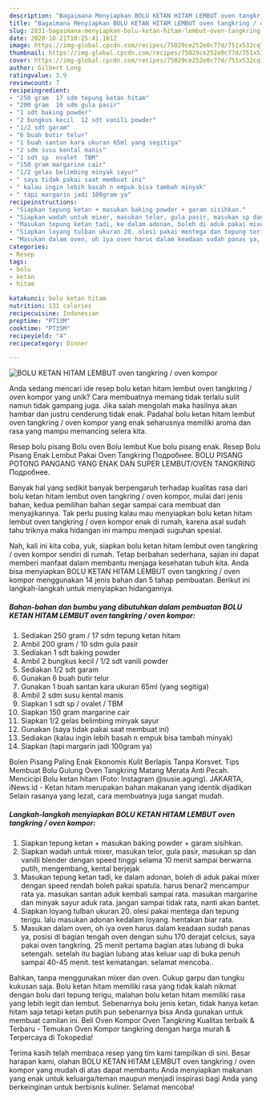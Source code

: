 ```yaml
---
description: "Bagaimana Menyiapkan BOLU KETAN HITAM LEMBUT oven tangkring / oven kompor yang Bisa Manjain Lidah"
title: "Bagaimana Menyiapkan BOLU KETAN HITAM LEMBUT oven tangkring / oven kompor yang Bisa Manjain Lidah"
slug: 2831-bagaimana-menyiapkan-bolu-ketan-hitam-lembut-oven-tangkring-oven-kompor-yang-bisa-manjain-lidah
date: 2020-10-21T10:25:41.161Z
image: https://img-global.cpcdn.com/recipes/75029ce252e0c77d/751x532cq70/bolu-ketan-hitam-lembut-oven-tangkring-oven-kompor-foto-resep-utama.jpg
thumbnail: https://img-global.cpcdn.com/recipes/75029ce252e0c77d/751x532cq70/bolu-ketan-hitam-lembut-oven-tangkring-oven-kompor-foto-resep-utama.jpg
cover: https://img-global.cpcdn.com/recipes/75029ce252e0c77d/751x532cq70/bolu-ketan-hitam-lembut-oven-tangkring-oven-kompor-foto-resep-utama.jpg
author: Gilbert Long
ratingvalue: 3.9
reviewcount: 7
recipeingredient:
- "250 gram  17 sdm tepung ketan hitam"
- "200 gram  10 sdm gula pasir"
- "1 sdt baking powder"
- "2 bungkus kecil  12 sdt vanili powder"
- "1/2 sdt garam"
- "6 buah butir telur"
- "1 buah santan kara ukuran 65ml yang segitiga"
- "2 sdm susu kental manis"
- "1 sdt sp  ovalet  TBM"
- "150 gram margarine cair"
- "1/2 gelas belimbing minyak sayur"
- " saya tidak pakai saat membuat ini"
- " kalau ingin lebih basah n empuk bisa tambah minyak"
- " tapi margarin jadi 100gram ya"
recipeinstructions:
- "Siapkan tepung ketan + masukan baking powder + garam sisihkan."
- "Siapkan wadah untuk mixer, masukan telor, gula pasir, masukan sp dan vanilli blender dengan speed tinggi selama 10 menit sampai berwarna putih, mengembang, kental berjejak"
- "Masukan tepung ketan tadi, ke dalam adonan, boleh di aduk pakai mixer dengan speed rendah boleh pakai spatula. harus benar2 mencampur rata ya. masukan santan aduk kembali sampai rata. masukan margarine dan minyak sayur aduk rata. jangan sampai tidak rata, nanti akan bantet."
- "Siapkan loyang tulban ukuran 20. olesi pakai mentega dan tepung terigu. lalu masukan adonan kedalam loyang. hentakan biar rata."
- "Masukan dalam oven, oh iya oven harus dalam keadaan sudah panas ya, posisi di bagian tengah oven dengan suhu 170 derajat celcius, saya pakai oven tangkring. 25 menit pertama bagian atas lubang di buka setengah. setelah itu bagian lubang atas keluar uap di buka penuh sampai 40-45 menit. test kematangan. selamat mencoba.."
categories:
- Resep
tags:
- bolu
- ketan
- hitam

katakunci: bolu ketan hitam 
nutrition: 131 calories
recipecuisine: Indonesian
preptime: "PT13M"
cooktime: "PT35M"
recipeyield: "4"
recipecategory: Dinner

---
```



![BOLU KETAN HITAM LEMBUT oven tangkring / oven kompor](https://img-global.cpcdn.com/recipes/75029ce252e0c77d/751x532cq70/bolu-ketan-hitam-lembut-oven-tangkring-oven-kompor-foto-resep-utama.jpg)

Anda sedang mencari ide resep bolu ketan hitam lembut oven tangkring / oven kompor yang unik? Cara membuatnya memang tidak terlalu sulit namun tidak gampang juga. Jika salah mengolah maka hasilnya akan hambar dan justru cenderung tidak enak. Padahal bolu ketan hitam lembut oven tangkring / oven kompor yang enak seharusnya memiliki aroma dan rasa yang mampu memancing selera kita.

Resep bolu pisang Bolu oven Bolu lembut Kue bolu pisang enak. Resep Bolu Pisang Enak Lembut Pakai Oven Tangkring Подробнее. BOLU PISANG POTONG PANGANG YANG ENAK DAN SUPER LEMBUT/OVEN TANGKRING Подробнее.

Banyak hal yang sedikit banyak berpengaruh terhadap kualitas rasa dari bolu ketan hitam lembut oven tangkring / oven kompor, mulai dari jenis bahan, kedua pemilihan bahan segar sampai cara membuat dan menyajikannya. Tak perlu pusing kalau mau menyiapkan bolu ketan hitam lembut oven tangkring / oven kompor enak di rumah, karena asal sudah tahu triknya maka hidangan ini mampu menjadi suguhan spesial.


Nah, kali ini kita coba, yuk, siapkan bolu ketan hitam lembut oven tangkring / oven kompor sendiri di rumah. Tetap berbahan sederhana, sajian ini dapat memberi manfaat dalam membantu menjaga kesehatan tubuh kita. Anda bisa menyiapkan BOLU KETAN HITAM LEMBUT oven tangkring / oven kompor menggunakan 14 jenis bahan dan 5 tahap pembuatan. Berikut ini langkah-langkah untuk menyiapkan hidangannya.

<!--inarticleads1-->

##### Bahan-bahan dan bumbu yang dibutuhkan dalam pembuatan BOLU KETAN HITAM LEMBUT oven tangkring / oven kompor:

1. Sediakan 250 gram / 17 sdm tepung ketan hitam
1. Ambil 200 gram / 10 sdm gula pasir
1. Sediakan 1 sdt baking powder
1. Ambil 2 bungkus kecil / 1/2 sdt vanili powder
1. Sediakan 1/2 sdt garam
1. Gunakan 6 buah butir telur
1. Gunakan 1 buah santan kara ukuran 65ml (yang segitiga)
1. Ambil 2 sdm susu kental manis
1. Siapkan 1 sdt sp / ovalet / TBM
1. Siapkan 150 gram margarine cair
1. Siapkan 1/2 gelas belimbing minyak sayur
1. Gunakan  (saya tidak pakai saat membuat ini)
1. Sediakan  (kalau ingin lebih basah n empuk bisa tambah minyak)
1. Siapkan  (tapi margarin jadi 100gram ya)


Bolen Pisang Paling Enak Ekonomis Kulit Berlapis Tanpa Korsvet. Tips Membuat Bolu Gulung Oven Tangkring Matang Merata Anti Pecah. Mencicipi Bolu ketan hitam (Foto: Instagram @susie.agung). JAKARTA, iNews.id - Ketan hitam merupakan bahan makanan yang identik dijadikan Selain rasanya yang lezat, cara membuatnya juga sangat mudah. 

<!--inarticleads2-->

##### Langkah-langkah menyiapkan BOLU KETAN HITAM LEMBUT oven tangkring / oven kompor:

1. Siapkan tepung ketan + masukan baking powder + garam sisihkan.
1. Siapkan wadah untuk mixer, masukan telor, gula pasir, masukan sp dan vanilli blender dengan speed tinggi selama 10 menit sampai berwarna putih, mengembang, kental berjejak
1. Masukan tepung ketan tadi, ke dalam adonan, boleh di aduk pakai mixer dengan speed rendah boleh pakai spatula. harus benar2 mencampur rata ya. masukan santan aduk kembali sampai rata. masukan margarine dan minyak sayur aduk rata. jangan sampai tidak rata, nanti akan bantet.
1. Siapkan loyang tulban ukuran 20. olesi pakai mentega dan tepung terigu. lalu masukan adonan kedalam loyang. hentakan biar rata.
1. Masukan dalam oven, oh iya oven harus dalam keadaan sudah panas ya, posisi di bagian tengah oven dengan suhu 170 derajat celcius, saya pakai oven tangkring. 25 menit pertama bagian atas lubang di buka setengah. setelah itu bagian lubang atas keluar uap di buka penuh sampai 40-45 menit. test kematangan. selamat mencoba..


Bahkan, tanpa menggunakan mixer dan oven. Cukup garpu dan tungku kukusan saja. Bolu ketan hitam memiliki rasa yang tidak kalah nikmat dengan bolu dari tepung terigu, malahan bolu ketan hitam memiliki rasa yang lebih legit dan lembut. Sebenarnya bolu jenis ketan, tidak hanya ketan hitam saja tetapi ketan putih pun sebenarnya bisa Anda gunakan untuk membuat camilan ini. Beli Oven Kompor Oven Tangkring Kualitas terbaik &amp; Terbaru - Temukan Oven Kompor tangkring dengan harga murah &amp; Terpercaya di Tokopedia! 

Terima kasih telah membaca resep yang tim kami tampilkan di sini. Besar harapan kami, olahan BOLU KETAN HITAM LEMBUT oven tangkring / oven kompor yang mudah di atas dapat membantu Anda menyiapkan makanan yang enak untuk keluarga/teman maupun menjadi inspirasi bagi Anda yang berkeinginan untuk berbisnis kuliner. Selamat mencoba!
